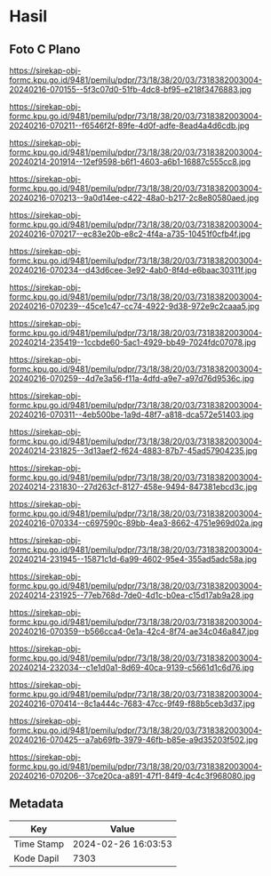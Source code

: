 # Hasil

## Foto C Plano

https://sirekap-obj-formc.kpu.go.id/9481/pemilu/pdpr/73/18/38/20/03/7318382003004-20240216-070155--5f3c07d0-51fb-4dc8-bf95-e218f3476883.jpg

https://sirekap-obj-formc.kpu.go.id/9481/pemilu/pdpr/73/18/38/20/03/7318382003004-20240216-070211--f6546f2f-89fe-4d0f-adfe-8ead4a4d6cdb.jpg

https://sirekap-obj-formc.kpu.go.id/9481/pemilu/pdpr/73/18/38/20/03/7318382003004-20240214-201914--12ef9598-b6f1-4603-a6b1-16887c555cc8.jpg

https://sirekap-obj-formc.kpu.go.id/9481/pemilu/pdpr/73/18/38/20/03/7318382003004-20240216-070213--9a0d14ee-c422-48a0-b217-2c8e80580aed.jpg

https://sirekap-obj-formc.kpu.go.id/9481/pemilu/pdpr/73/18/38/20/03/7318382003004-20240216-070217--ec83e20b-e8c2-4f4a-a735-10451f0cfb4f.jpg

https://sirekap-obj-formc.kpu.go.id/9481/pemilu/pdpr/73/18/38/20/03/7318382003004-20240216-070234--d43d6cee-3e92-4ab0-8f4d-e6baac30311f.jpg

https://sirekap-obj-formc.kpu.go.id/9481/pemilu/pdpr/73/18/38/20/03/7318382003004-20240216-070239--45ce1c47-cc74-4922-9d38-972e9c2caaa5.jpg

https://sirekap-obj-formc.kpu.go.id/9481/pemilu/pdpr/73/18/38/20/03/7318382003004-20240214-235419--1ccbde60-5ac1-4929-bb49-7024fdc07078.jpg

https://sirekap-obj-formc.kpu.go.id/9481/pemilu/pdpr/73/18/38/20/03/7318382003004-20240216-070259--4d7e3a56-f11a-4dfd-a9e7-a97d76d9536c.jpg

https://sirekap-obj-formc.kpu.go.id/9481/pemilu/pdpr/73/18/38/20/03/7318382003004-20240216-070311--4eb500be-1a9d-48f7-a818-dca572e51403.jpg

https://sirekap-obj-formc.kpu.go.id/9481/pemilu/pdpr/73/18/38/20/03/7318382003004-20240214-231825--3d13aef2-f624-4883-87b7-45ad57904235.jpg

https://sirekap-obj-formc.kpu.go.id/9481/pemilu/pdpr/73/18/38/20/03/7318382003004-20240214-231830--27d263cf-8127-458e-9494-847381ebcd3c.jpg

https://sirekap-obj-formc.kpu.go.id/9481/pemilu/pdpr/73/18/38/20/03/7318382003004-20240216-070334--c697590c-89bb-4ea3-8662-4751e969d02a.jpg

https://sirekap-obj-formc.kpu.go.id/9481/pemilu/pdpr/73/18/38/20/03/7318382003004-20240214-231945--15871c1d-6a99-4602-95e4-355ad5adc58a.jpg

https://sirekap-obj-formc.kpu.go.id/9481/pemilu/pdpr/73/18/38/20/03/7318382003004-20240214-231925--77eb768d-7de0-4d1c-b0ea-c15d17ab9a28.jpg

https://sirekap-obj-formc.kpu.go.id/9481/pemilu/pdpr/73/18/38/20/03/7318382003004-20240216-070359--b566cca4-0e1a-42c4-8f74-ae34c046a847.jpg

https://sirekap-obj-formc.kpu.go.id/9481/pemilu/pdpr/73/18/38/20/03/7318382003004-20240214-232034--c1e1d0a1-8d69-40ca-9139-c5661d1c6d76.jpg

https://sirekap-obj-formc.kpu.go.id/9481/pemilu/pdpr/73/18/38/20/03/7318382003004-20240216-070414--8c1a444c-7683-47cc-9f49-f88b5ceb3d37.jpg

https://sirekap-obj-formc.kpu.go.id/9481/pemilu/pdpr/73/18/38/20/03/7318382003004-20240216-070425--a7ab69fb-3979-46fb-b85e-a9d35203f502.jpg

https://sirekap-obj-formc.kpu.go.id/9481/pemilu/pdpr/73/18/38/20/03/7318382003004-20240216-070206--37ce20ca-a891-47f1-84f9-4c4c3f968080.jpg


## Metadata

| Key        | Value               |
| ---------- | ------------------- |
| Time Stamp | 2024-02-26 16:03:53 |
| Kode Dapil | 7303                |




